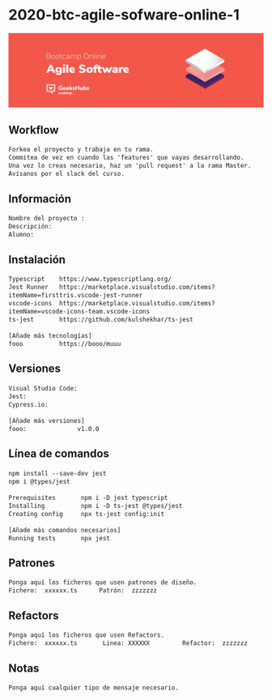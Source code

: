 # 2020-btc-agile-sofware-online-1

<p align="center">
    <img src="https://github.com/GeeksHubsAcademy/2020-geekshubs-media/blob/master/image/githubagilesoftware.jpg" >	
</p>

## Workflow
```
Forkea el proyecto y trabaja en tu rama.
Commitea de vez en cuando las 'features' que vayas desarrollando.
Una vez lo creas necesario, haz un 'pull request' a la rama Master.
Avísanos por el slack del curso.
```

## Información
```
Nombre del proyecto :
Descripción:
Alumno:
```

## Instalación
```
Typescript    https://www.typescriptlang.org/
Jest Runner   https://marketplace.visualstudio.com/items?itemName=firsttris.vscode-jest-runner
vscode-icons  https://marketplace.visualstudio.com/items?itemName=vscode-icons-team.vscode-icons
ts-jest       https://github.com/kulshekhar/ts-jest 

[Añade más tecnologías]
fooo          https://booo/muuu 
```

## Versiones
```
Visual Studio Code: 
Jest:
Cypress.io:

[Añade más versiones]
fooo:              v1.0.0
```

## Línea de comandos
```
npm install --save-dev jest
npm i @types/jest

Prerequisites       npm i -D jest typescript	
Installing          npm i -D ts-jest @types/jest	
Creating config     npx ts-jest config:init	

[Añade más comandos necesarios]
Running tests	    npx jest
```

## Patrones
```
Ponga aquí los ficheros que usen patrones de diseño.
Fichero:  xxxxxx.ts      Patrón:  zzzzzzz
```

## Refactors
```
Ponga aquí los ficheros que usen Refactors.
Fichero:  xxxxxx.ts       Linea: XXXXXX         Refactor:  zzzzzzz
```

## Notas
```
Ponga aquí cualquier tipo de mensaje necesario.
```
